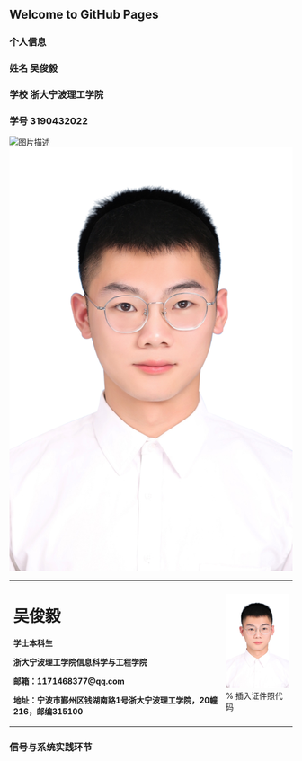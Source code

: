 ## Welcome to GitHub Pages

### 个人信息
### 姓名 吴俊毅
### 学校 浙大宁波理工学院
### 学号 3190432022
![图片描述](图片链接)
![证件照](/zjz.jpg)
<table border="0">
  <tr>
    <td width="75%">
      <h1>吴俊毅</h1>
      <p><b>学士本科生</b></p>
      <p><b>浙大宁波理工学院信息科学与工程学院</b></p>
      <p><b>邮箱：1171468377@qq.com</b></p>
      <p><b>地址：宁波市鄞州区钱湖南路1号浙大宁波理工学院，20幢216，邮编315100</b></p>
    </td>
    <td width="25%">
      <img src="/zjz.jpg" width="100%">      % 插入证件照代码
    </td>
  </tr>
</table>

### 信号与系统实践环节

